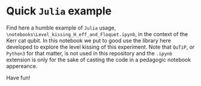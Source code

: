 # Quick `Julia` example

Find here a humble example of `Julia` usage, `\notebooks\Level_kissing_H_eff_and_Floquet.ipynb`, in the context of the Kerr cat qubit. In this notebook we put to good use the library here developed to explore the level kissing of this experiment. Note that `QuTiP`, or `Python3` for that matter, is not used in this repository and the `.ipynb` extension is only for the sake of casting the code in a pedagogic notebook appereance.

Have fun!
